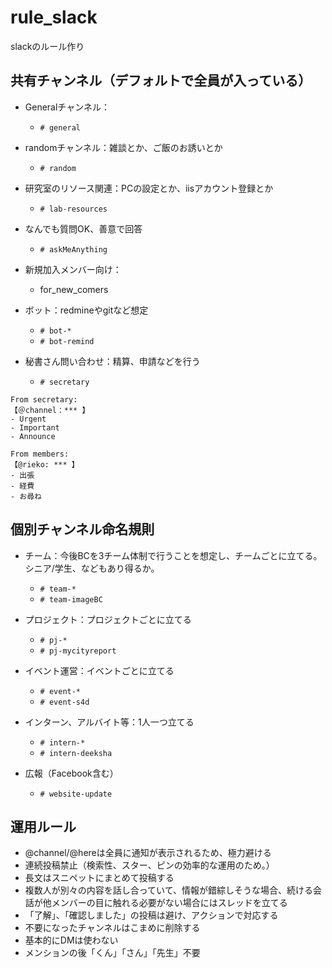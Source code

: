 # rule_slack
slackのルール作り

## 共有チャンネル（デフォルトで全員が入っている）

- Generalチャンネル：
  - `# general`

- randomチャンネル：雑談とか、ご飯のお誘いとか
  - `# random`

- 研究室のリソース関連：PCの設定とか、iisアカウント登録とか
  - `# lab-resources`

- なんでも質問OK、善意で回答
  - `# askMeAnything`

- 新規加入メンバー向け：
  - for_new_comers

- ボット：redmineやgitなど想定
  - `# bot-*`
  - `# bot-remind`

- 秘書さん問い合わせ：精算、申請などを行う
  - `# secretary`

```
From secretary: 
【＠channel：*** 】
- Urgent
- Important
- Announce 
```
```
From members:
【@rieko: *** 】
- 出張
- 経費
- お尋ね
```

## 個別チャンネル命名規則

- チーム：今後BCを3チーム体制で行うことを想定し、チームごとに立てる。シニア/学生、などもあり得るか。
  - `# team-*`
  - `# team-imageBC`

- プロジェクト：プロジェクトごとに立てる
  - `# pj-*` 
  - `# pj-mycityreport`

- イベント運営：イベントごとに立てる
  - `# event-*`
  - `# event-s4d`

- インターン、アルバイト等：1人一つ立てる
  - `# intern-*`
  - `# intern-deeksha`

- 広報（Facebook含む）
  - `# website-update`


## 運用ルール

- @channel/@hereは全員に通知が表示されるため、極力避ける
- 連続投稿禁止（検索性、スター、ピンの効率的な運用のため。）
- 長文はスニペットにまとめて投稿する
- 複数人が別々の内容を話し合っていて、情報が錯綜しそうな場合、続ける会話が他メンバーの目に触れる必要がない場合にはスレッドを立てる
- 「了解」、「確認しました」の投稿は避け、アクションで対応する
- 不要になったチャンネルはこまめに削除する
- 基本的にDMは使わない
- メンションの後「くん」「さん」「先生」不要
